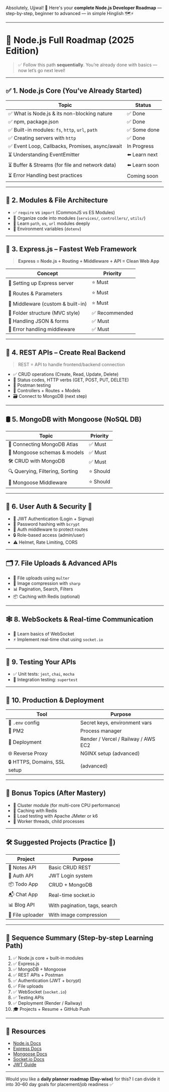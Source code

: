 Absolutely, Ujjwal! 💪 Here's your **complete Node.js Developer Roadmap** — step-by-step, beginner to advanced — in simple Hinglish 🗺️⚡

---

# 🧠 Node.js Full Roadmap (2025 Edition)

> ✅ Follow this path **sequentially**. You’re already done with basics — now let’s go next level!

---

## ✅ 1. **Node.js Core (You’ve Already Started)**

| Topic                                           | Status        |
| ----------------------------------------------- | ------------- |
| ✅ What is Node.js & its non-blocking nature     | ✅ Done        |
| ✅ npm, package.json                             | ✅ Done        |
| ✅ Built-in modules: `fs`, `http`, `url`, `path` | ✅ Some done   |
| ✅ Creating servers with `http`                  | ✅ Done        |
| ✅ Event Loop, Callbacks, Promises, async/await  | In Progress   |
| ⏳ Understanding EventEmitter                    | ⬅️ Learn next |
| ⏳ Buffer & Streams (for file and network data)  | ⬅️ Learn soon |
| ⏳ Error Handling best practices                 | Coming soon   |

---

## 🚀 2. **Modules & File Architecture**

* ✅ `require` vs `import` (CommonJS vs ES Modules)
* 📁 Organize code into modules (`services/`, `controllers/`, `utils/`)
* 🧠 Learn `path`, `os`, `url` modules deeply
* 🔄 Environment variables (`dotenv`)

---

## 🔗 3. **Express.js – Fastest Web Framework**

> **Express = Node.js + Routing + Middleware + API = Clean Web App**

| Concept                           | Priority      |
| --------------------------------- | ------------- |
| 🔄 Setting up Express server      | ⭐ Must        |
| 🧭 Routes & Parameters            | ⭐ Must        |
| 🔌 Middleware (custom & built-in) | ⭐ Must        |
| 📂 Folder structure (MVC style)   | ✅ Recommended |
| 🧾 Handling JSON & forms          | ✅ Must        |
| 🛑 Error handling middleware      | ✅ Must        |

---

## 🔐 4. **REST APIs – Create Real Backend**

> REST = API to handle frontend/backend connection

* ✅ CRUD operations (Create, Read, Update, Delete)
* 🧠 Status codes, HTTP verbs (GET, POST, PUT, DELETE)
* 🧪 Postman testing
* 🧱 Controllers + Routes + Models
* 🗃️ Connect to MongoDB (next step)

---

## 🛢️ 5. **MongoDB with Mongoose (NoSQL DB)**

| Topic                           | Priority |
| ------------------------------- | -------- |
| 🔌 Connecting MongoDB Atlas     | ✅ Must   |
| 🧬 Mongoose schemas & models    | ✅ Must   |
| 🛠️ CRUD with MongoDB           | ✅ Must   |
| 🔍 Querying, Filtering, Sorting | ⭐ Should |
| 🔄 Mongoose Middleware          | ⭐ Should |

---

## 🧾 6. **User Auth & Security 🔐**

* 🧠 JWT Authentication (Login + Signup)
* 🔐 Password hashing with `bcrypt`
* 🛑 Auth middleware to protect routes
* 🔒 Role-based access (admin/user)
* ⚠️ Helmet, Rate Limiting, CORS

---

## 🗂️ 7. **File Uploads & Advanced APIs**

* 📁 File uploads using `multer`
* 📸 Image compression with `sharp`
* 📊 Pagination, Search, Filters
* 📦 Caching with Redis (optional)

---

## 🕸️ 8. **WebSockets & Real-time Communication**

* 🧵 Learn basics of WebSocket
* ⚡ Implement real-time chat using `socket.io`

---

## 🧪 9. **Testing Your APIs**

* ✅ Unit tests: `jest`, `chai`, `mocha`
* 🔄 Integration testing: `supertest`

---

## 🚢 10. **Production & Deployment**

| Tool                         | Purpose                             |
| ---------------------------- | ----------------------------------- |
| 🧪 `.env` config             | Secret keys, environment vars       |
| 🔁 PM2                       | Process manager                     |
| 🚀 Deployment                | Render / Vercel / Railway / AWS EC2 |
| 🌐 Reverse Proxy             | NGINX setup (advanced)              |
| 🔒 HTTPS, Domains, SSL setup | (advanced)                          |

---

## 🎯 Bonus Topics (After Mastery)

* 🧠 Cluster module (for multi-core CPU performance)
* 🧊 Caching with Redis
* 🧪 Load testing with Apache JMeter or k6
* 🧵 Worker threads, child processes

---

## 🛠️ Suggested Projects (Practice 💯)

| Project          | Purpose                       |
| ---------------- | ----------------------------- |
| 📝 Notes API     | Basic CRUD REST               |
| 👤 Auth API      | JWT Login system              |
| 📦 Todo App      | CRUD + MongoDB                |
| 📬 Chat App      | Real-time socket.io           |
| 📊 Blog API      | With pagination, tags, search |
| 📁 File uploader | With image compression        |

---

## 🔁 Sequence Summary (Step-by-step Learning Path)

1. ✅ Node.js core + built-in modules
2. ✅ Express.js
3. ✅ MongoDB + Mongoose
4. ✅ REST APIs + Postman
5. ✅ Authentication (JWT + bcrypt)
6. ✅ File uploads
7. ✅ WebSocket (`socket.io`)
8. ✅ Testing APIs
9. ✅ Deployment (Render / Railway)
10. 🎓 Projects + Resume + GitHub Push

---

## 🧠 Resources

* [Node.js Docs](https://nodejs.org/en/docs)
* [Express Docs](https://expressjs.com/)
* [Mongoose Docs](https://mongoosejs.com/)
* [Socket.io Docs](https://socket.io/docs/)
* [JWT Guide](https://jwt.io/introduction/)

---

Would you like a **daily planner roadmap (Day-wise)** for this? I can divide it into 30–60 day goals for placement/job readiness ✅
